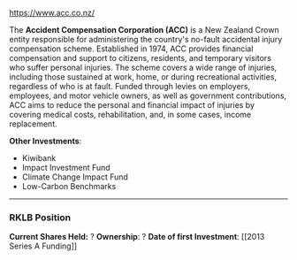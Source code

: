 https://www.acc.co.nz/

The **Accident Compensation Corporation (ACC)** is a New Zealand Crown entity responsible for administering the country's no-fault accidental injury compensation scheme. Established in 1974, ACC provides financial compensation and support to citizens, residents, and temporary visitors who suffer personal injuries. The scheme covers a wide range of injuries, including those sustained at work, home, or during recreational activities, regardless of who is at fault. Funded through levies on employers, employees, and motor vehicle owners, as well as government contributions, ACC aims to reduce the personal and financial impact of injuries by covering medical costs, rehabilitation, and, in some cases, income replacement.  

**Other Investments**: 
- Kiwibank
-  Impact Investment Fund
-  Climate Change Impact Fund
-  Low-Carbon Benchmarks

----
### RKLB Position

**Current Shares Held:** ?
**Ownership**: ?
**Date of first Investment**: [[2013 Series A Funding]]
